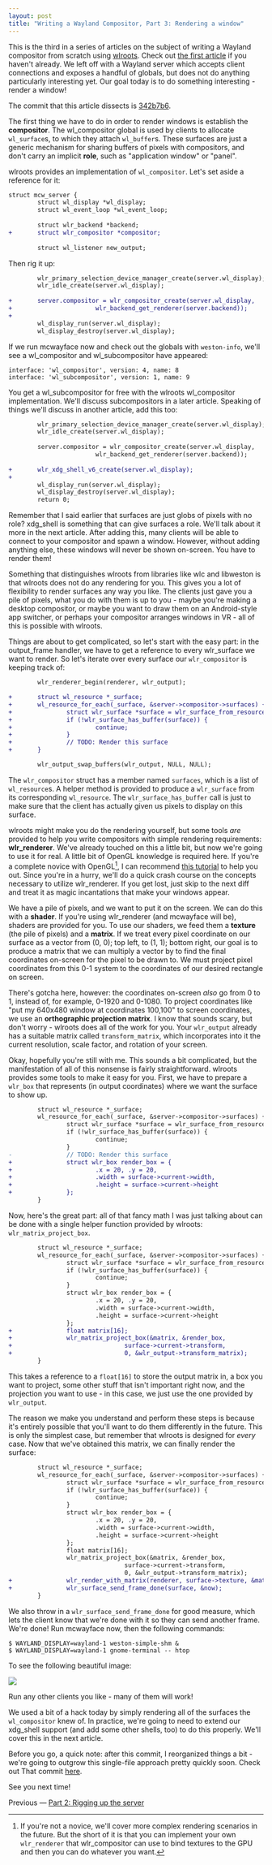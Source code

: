 ```yaml
---
layout: post
title: "Writing a Wayland Compositor, Part 3: Rendering a window"
---
```


This is the third in a series of articles on the subject of writing a Wayland
compositor from scratch using [wlroots](https://github.com/swaywm/wlroots).
Check out [the first article](/2018/02/17/Writing-a-Wayland-compositor-1.html)
if you haven't already. We left off with a Wayland server which accepts client
connections and exposes a handful of globals, but does not do anything
particularly interesting yet. Our goal today is to do something interesting -
render a window!

The commit that this article dissects is
[342b7b6](https://github.com/SirCmpwn/mcwayland/commit/342b7b6).

The first thing we have to do in order to render windows is establish the
**compositor**. The wl_compositor global is used by clients to allocate
`wl_surface`s, to which they attach `wl_buffer`s. These surfaces are just a
generic mechanism for sharing buffers of pixels with compositors, and don't
carry an implicit **role**, such as "application window" or "panel".

wlroots provides an implementation of `wl_compositor`. Let's set aside a
reference for it:

```diff
struct mcw_server {
        struct wl_display *wl_display;
        struct wl_event_loop *wl_event_loop;
 
        struct wlr_backend *backend;
+       struct wlr_compositor *compositor;
 
        struct wl_listener new_output;
```

Then rig it up:

```diff
        wlr_primary_selection_device_manager_create(server.wl_display);
        wlr_idle_create(server.wl_display);
 
+       server.compositor = wlr_compositor_create(server.wl_display,
+                       wlr_backend_get_renderer(server.backend));
+
        wl_display_run(server.wl_display);
        wl_display_destroy(server.wl_display);
```

If we run mcwayface now and check out the globals with `weston-info`, we'll see
a wl_compositor and wl_subcompositor have appeared:

```
interface: 'wl_compositor', version: 4, name: 8
interface: 'wl_subcompositor', version: 1, name: 9
```

You get a wl_subcompositor for free with the wlroots wl_compositor
implementation. We'll discuss subcompositors in a later article. Speaking of
things we'll discuss in another article, add this too:

```diff
        wlr_primary_selection_device_manager_create(server.wl_display);
        wlr_idle_create(server.wl_display);
 
        server.compositor = wlr_compositor_create(server.wl_display,
                        wlr_backend_get_renderer(server.backend));
 
+       wlr_xdg_shell_v6_create(server.wl_display);
+
        wl_display_run(server.wl_display);
        wl_display_destroy(server.wl_display);
        return 0;
```

Remember that I said earlier that surfaces are just globs of pixels with no
role? xdg_shell is something that can give surfaces a role. We'll talk about it
more in the next article. After adding this, many clients will be able to
connect to your compositor and spawn a window. However, without adding anything
else, these windows will never be shown on-screen. You have to render them!

Something that distinguishes wlroots from libraries like wlc and libweston is
that wlroots does not do any rendering for you. This gives you a lot of
flexibility to render surfaces any way you like. The clients just gave you a
pile of pixels, what you do with them is up to you - maybe you're making a
desktop compositor, or maybe you want to draw them on an Android-style app
switcher, or perhaps your compositor arranges windows in VR - all of this is
possible with wlroots.

Things are about to get complicated, so let's start with the easy part: in
the output_frame handler, we have to get a reference to every wlr_surface we
want to render. So let's iterate over every surface our `wlr_compositor` is
keeping track of:

```diff
        wlr_renderer_begin(renderer, wlr_output);

+       struct wl_resource *_surface;
+       wl_resource_for_each(_surface, &server->compositor->surfaces) {
+               struct wlr_surface *surface = wlr_surface_from_resource(_surface);
+               if (!wlr_surface_has_buffer(surface)) {
+                       continue;
+               }
+               // TODO: Render this surface
+       }

        wlr_output_swap_buffers(wlr_output, NULL, NULL);
```

The `wlr_compositor` struct has a member named `surfaces`, which is a list of
`wl_resource`s. A helper method is provided to produce a `wlr_surface` from its
corresponding `wl_resource`. The `wlr_surface_has_buffer` call is just to make
sure that the client has actually given us pixels to display on this surface.

wlroots might make you do the rendering yourself, but some tools *are* provided
to help you write compositors with simple rendering requirements:
**wlr_renderer**. We've already touched on this a little bit, but now we're
going to use it for real. A little bit of OpenGL knowledge is required here. If
you're a complete novice with OpenGL[^1], I can recommend [this
tutorial](https://learnopengl.com/) to help you out. Since you're in a hurry,
we'll do a quick crash course on the concepts necessary to utilize wlr_renderer.
If you get lost, just skip to the next diff and treat it as magic incantations
that make your windows appear.

We have a pile of pixels, and we want to put it on the screen. We can do this
with a **shader**. If you're using wlr_renderer (and mcwayface will be), shaders
are provided for you. To use our shaders, we feed them a **texture** (the pile
of pixels) and a **matrix**. If we treat every pixel coordinate on our surface
as a vector from (0, 0); top left, to (1, 1); bottom right, our goal is to
produce a matrix that we can multiply a vector by to find the final coordinates
on-screen for the pixel to be drawn to. We must project pixel coordinates from
this 0-1 system to the coordinates of our desired rectangle on screen.

There's gotcha here, however: the coordinates on-screen *also* go from 0 to 1,
instead of, for example, 0-1920 and 0-1080. To project coordinates like
"put my 640x480 window at coordinates 100,100" to screen coordinates, we use an
**orthographic projection matrix**. I know that sounds scary, but don't worry -
wlroots does all of the work for you. Your `wlr_output` already has a suitable
matrix called `transform_matrix`, which incorporates into it the current
resolution, scale factor, and rotation of your screen.

Okay, hopefully you're still with me. This sounds a bit complicated, but the
manifestation of all of this nonsense is fairly straightforward. wlroots
provides some tools to make it easy for you. First, we have to prepare a
`wlr_box` that represents (in output coordinates) where we want the surface to
show up.

```diff
        struct wl_resource *_surface;
        wl_resource_for_each(_surface, &server->compositor->surfaces) {
                struct wlr_surface *surface = wlr_surface_from_resource(_surface);
                if (!wlr_surface_has_buffer(surface)) {
                        continue;
                }
-               // TODO: Render this surface
+               struct wlr_box render_box = {
+                       .x = 20, .y = 20,
+                       .width = surface->current->width,
+                       .height = surface->current->height
+               };
        }
```

Now, here's the great part: all of that fancy math I was just talking about can
be done with a single helper function provided by wlroots: `wlr_matrix_project_box`.

```diff
        struct wl_resource *_surface;
        wl_resource_for_each(_surface, &server->compositor->surfaces) {
                struct wlr_surface *surface = wlr_surface_from_resource(_surface);
                if (!wlr_surface_has_buffer(surface)) {
                        continue;
                }
                struct wlr_box render_box = {
                        .x = 20, .y = 20,
                        .width = surface->current->width,
                        .height = surface->current->height
                };
+               float matrix[16];
+               wlr_matrix_project_box(&matrix, &render_box,
+                               surface->current->transform,
+                               0, &wlr_output->transform_matrix);
        }
```

This takes a reference to a `float[16]` to store the output matrix in, a box you
want to project, some other stuff that isn't important right now, and the
projection you want to use - in this case, we just use the one provided by
`wlr_output`.

The reason we make you understand and perform these steps is because it's
entirely possible that you'll want to do them differently in the future. This
is only the simplest case, but remember that wlroots is designed for *every*
case. Now that we've obtained this matrix, we can finally render the surface:

```diff
        struct wl_resource *_surface;
        wl_resource_for_each(_surface, &server->compositor->surfaces) {
                struct wlr_surface *surface = wlr_surface_from_resource(_surface);
                if (!wlr_surface_has_buffer(surface)) {
                        continue;
                }
                struct wlr_box render_box = {
                        .x = 20, .y = 20,
                        .width = surface->current->width,
                        .height = surface->current->height
                };
                float matrix[16];
                wlr_matrix_project_box(&matrix, &render_box,
                                surface->current->transform,
                                0, &wlr_output->transform_matrix);
+               wlr_render_with_matrix(renderer, surface->texture, &matrix, 1.0f);
+               wlr_surface_send_frame_done(surface, &now);
        }
```

We also throw in a `wlr_surface_send_frame_done` for good measure, which lets
the client know that we're done with it so they can send another frame. We're
done! Run mcwayface now, then the following commands:

```
$ WAYLAND_DISPLAY=wayland-1 weston-simple-shm &
$ WAYLAND_DISPLAY=wayland-1 gnome-terminal -- htop
```

To see the following beautiful image:

![](https://sr.ht/y_qN.png)

Run any other clients you like - many of them will work!

We used a bit of a hack today by simply rendering all of the surfaces the
`wl_compositor` knew of. In practice, we're going to need to extend our
xdg_shell support (and add some other shells, too) to do this properly. We'll
cover this in the next article.

Before you go, a quick note: after this commit, I reorganized things a bit -
we're going to outgrow this single-file approach pretty quickly soon. Check out
That commit [here](https://github.com/SirCmpwn/mcwayface/commit/e800facb371c42d844b858af5ced456ffd6e9d08).

See you next time!

<p>
    Previous &mdash;
    <a href="/2018/02/22/Writing-a-wayland-compositor-part-2.html">
        Part 2: Rigging up the server
    </a>
</p>

[^1]: If you're not a novice, we'll cover more complex rendering scenarios in the future. But the short of it is that you can implement your own `wlr_renderer` that wlr_compositor can use to bind textures to the GPU and then you can do whatever you want.
